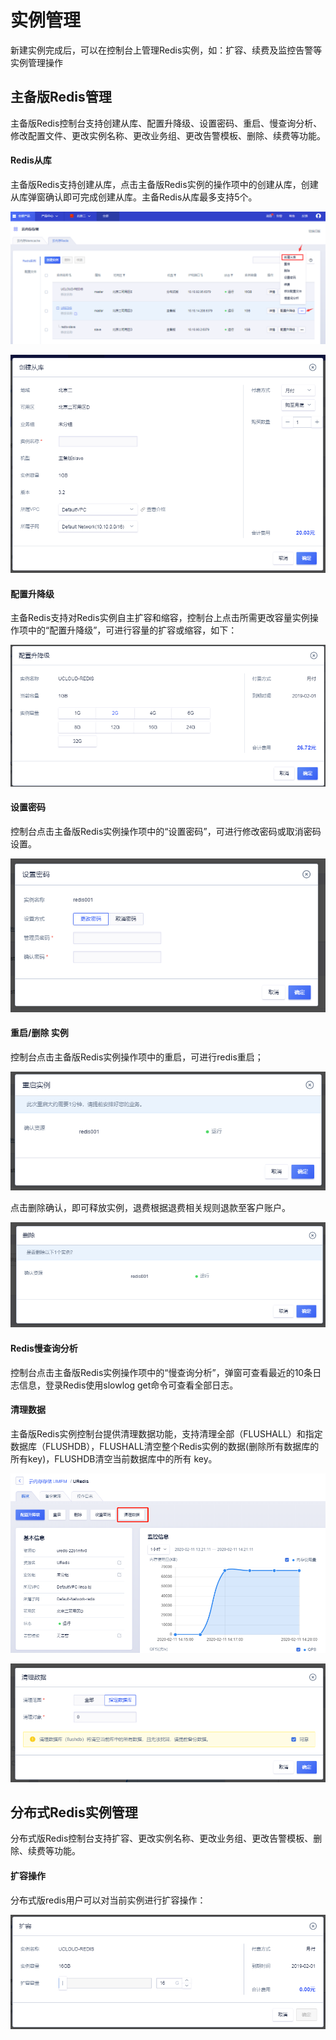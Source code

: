 # 实例管理



新建实例完成后，可以在控制台上管理Redis实例，如：扩容、续费及监控告警等实例管理操作

## 主备版Redis管理

主备版Redis控制台支持创建从库、配置升降级、设置密码、重启、慢查询分析、修改配置文件、更改实例名称、更改业务组、更改告警模板、删除、续费等功能。

#### Redis从库

主备版Redis支持创建从库，点击主备版Redis实例的操作项中的创建从库，创建从库弹窗确认即可完成创建从库。主备Redis从库最多支持5个。

![image](/images/redisv406.png)

![image](/images/redisv407.png)

#### 配置升降级

主备Redis支持对Redis实例自主扩容和缩容，控制台上点击所需更改容量实例操作项中的“配置升降级”，可进行容量的扩容或缩容，如下：

![image](/images/redisv405.png)

#### 设置密码

控制台点击主备版Redis实例操作项中的“设置密码”，可进行修改密码或取消密码设置。

![image](/images/redis052901.png)

#### 重启/删除 实例

控制台点击主备版Redis实例操作项中的重启，可进行redis重启；

![image](/images/redis052902.png)

点击删除确认，即可释放实例，退费根据退费相关规则退款至客户账户。

![image](/images/redis052903.png)

#### Redis慢查询分析

控制台点击主备版Redis实例操作项中的“慢查询分析”，弹窗可查看最近的10条日志信息，登录Redis使用slowlog
get命令可查看全部日志。

#### 清理数据

主备版Redis实例控制台提供清理数据功能，支持清理全部（FLUSHALL）和指定数据库（FLUSHDB），FLUSHALL清空整个Redis实例的数据(删除所有数据库的所有key)，FLUSHDB清空当前数据库中的所有 key。

![image](/images/flushall01.png)

![image](/images/flushall02.png)

## 分布式Redis实例管理

分布式版Redis控制台支持扩容、更改实例名称、更改业务组、更改告警模板、删除、续费等功能。

#### 扩容操作

分布式版redis用户可以对当前实例进行扩容操作：

![image](/images/redisv404.png)
